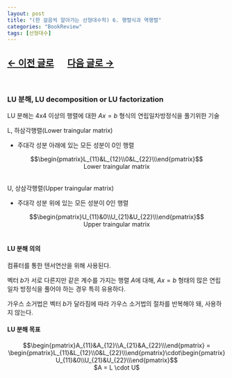 ```yaml
---
layout: post
title: "(한 걸음씩 알아가는 선형대수학) 6. 행렬식과 역행렬"
categories: "BookReview"
tags: [선형대수]
---
```


## [←  이전 글로](https://maizer2.github.io/bookreview/2022/03/28/(한-걸음씩-알아가는-선형대수학)-6.-행렬식과-역행렬.html) 　 [다음 글로 →](https://maizer2.github.io/bookreview/2022/03/27/(한-걸음씩-알아가는-선형대수학)-7.-고윳값과-고유벡터.html)
<br/>

### LU 분해, LU decomposition or LU factorization

LU 분해는 4x4 이상의 행렬에 대한 $Ax = b$ 형식의 연립일차방정식을 풀기위한 기술

L, 하삼각행렬(Lower traingular matrix)
* 주대각 성분 아래에 있는 모든 성분이 0인 행렬

<center>$$\begin{pmatrix}L_{11}&L_{12}\\0&L_{22}\\\end{pmatrix}$$</center>  
<center>Lower traingular matrix</center><br/>

U, 상삼각행렬(Upper traingular matrix)
* 주대각 성분 위에 있는 모든 성분이 0인 행렬<br/>

<center>$$\begin{pmatrix}U_{11}&0\\U_{21}&U_{22}\\\end{pmatrix}$$</center>  
<center>Upper traingular matrix</center>
<br/>

#### LU 분해 의의

컴퓨터를 통한 텐서연산을 위해 사용된다.

벡터 $b$가 서로 다른지만 같은 계수를 가지는 행렬 $A$에 대해, $Ax = b$ 형태의 많은 연립일차 방정식을 풀어야 하는 경우 특히 유용하다.

가우스 소거법은 벡터 $b$가 달라짐에 따라 가우스 소거법의 절차를 반복해야 돼, 사용하지 않는다.
<br/>

#### LU 분해 목표

<center>$$\begin{pmatrix}A_{11}&A_{12}\\A_{21}&A_{22}\\\end{pmatrix} = \begin{pmatrix}L_{11}&L_{12}\\0&L_{22}\\\end{pmatrix}\cdot\begin{pmatrix}U_{11}&0\\U_{21}&U_{22}\\\end{pmatrix}$$</center>  
<center>$A = L \cdot U$</center>

